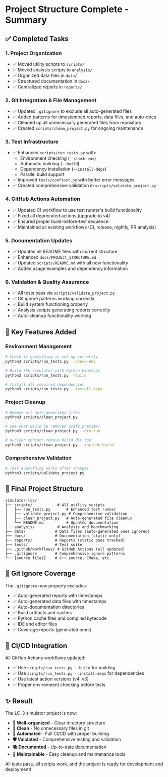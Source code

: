 # Project Structure Complete - Summary

## ✅ Completed Tasks

### 1. **Project Organization**
- ✅ Moved utility scripts to `scripts/`
- ✅ Moved analysis scripts to `analysis/`
- ✅ Organized data files in `data/`
- ✅ Structured documentation in `docs/`
- ✅ Centralized reports in `reports/`

### 2. **Git Integration & File Management**
- ✅ Updated `.gitignore` to exclude all auto-generated files
- ✅ Added patterns for timestamped reports, data files, and auto-docs
- ✅ Cleaned up all unnecessary generated files from repository
- ✅ Created `scripts/clean_project.py` for ongoing maintenance

### 3. **Test Infrastructure**
- ✅ Enhanced `scripts/run_tests.py` with:
  - Environment checking (`--check-env`)
  - Automatic building (`--build`)
  - Dependency installation (`--install-deps`)
  - Parallel build support
- ✅ Improved `tests/conftest.py` with better error messages
- ✅ Created comprehensive validation in `scripts/validate_project.py`

### 4. **GitHub Actions Automation**
- ✅ Updated CI workflow to use test runner's build functionality
- ✅ Fixed all deprecated actions (upgrade to v4)
- ✅ Ensured proper build-before-test sequence
- ✅ Maintained all existing workflows (CI, release, nightly, PR analysis)

### 5. **Documentation Updates**
- ✅ Updated all README files with current structure
- ✅ Enhanced `docs/PROJECT_STRUCTURE.md`
- ✅ Updated `scripts/README.md` with all new functionality
- ✅ Added usage examples and dependency information

### 6. **Validation & Quality Assurance**
- ✅ All tests pass via `scripts/validate_project.py`
- ✅ Git ignore patterns working correctly
- ✅ Build system functioning properly
- ✅ Analysis scripts generating reports correctly
- ✅ Auto-cleanup functionality working

## 🎯 Key Features Added

### Environment Management
```bash
# Check if everything is set up correctly
python3 scripts/run_tests.py --check-env

# Build the simulator with Python bindings
python3 scripts/run_tests.py --build

# Install all required dependencies
python3 scripts/run_tests.py --install-deps
```

### Project Cleanup
```bash
# Remove all auto-generated files
python3 scripts/clean_project.py

# See what would be removed (safe preview)
python3 scripts/clean_project.py --dry-run

# Nuclear option: remove build dir too
python3 scripts/clean_project.py --include-build
```

### Comprehensive Validation
```bash
# Test everything works after changes
python3 scripts/validate_project.py
```

## 📁 Final Project Structure

```
simulator-lc3/
├── scripts/           # All utility scripts
│   ├── run_tests.py       # Enhanced test runner
│   ├── validate_project.py # Comprehensive validation
│   ├── clean_project.py   # Auto-generated file cleanup
│   └── README.md          # Updated documentation
├── analysis/          # Analysis and benchmarking
├── data/             # Data files (auto-generated ones ignored)
├── docs/             # Documentation (static only)
├── reports/          # Reports (static ones tracked)
├── tests/            # Test suite
├── .github/workflows/ # GitHub Actions (all updated)
├── .gitignore        # Comprehensive ignore patterns
└── [source files]    # C++ source, CMake, etc.
```

## 🔧 Git Ignore Coverage

The `.gitignore` now properly excludes:
- ✅ Auto-generated reports with timestamps
- ✅ Auto-generated data files with timestamps
- ✅ Auto-documentation directories
- ✅ Build artifacts and caches
- ✅ Python cache files and compiled bytecode
- ✅ IDE and editor files
- ✅ Coverage reports (generated ones)

## 🚀 CI/CD Integration

All GitHub Actions workflows updated:
- ✅ Use `scripts/run_tests.py --build` for building
- ✅ Use `scripts/run_tests.py --install-deps` for dependencies
- ✅ Use latest action versions (v4, v5)
- ✅ Proper environment checking before tests

## ✨ Result

The LC-3 simulator project is now:
- **🎯 Well-organized** - Clear directory structure
- **🧹 Clean** - No unnecessary files in git
- **🔧 Automated** - Full CI/CD with proper building
- **🛡️ Validated** - Comprehensive testing and validation
- **📚 Documented** - Up-to-date documentation
- **🔄 Maintainable** - Easy cleanup and maintenance tools

All tests pass, all scripts work, and the project is ready for development and deployment!

